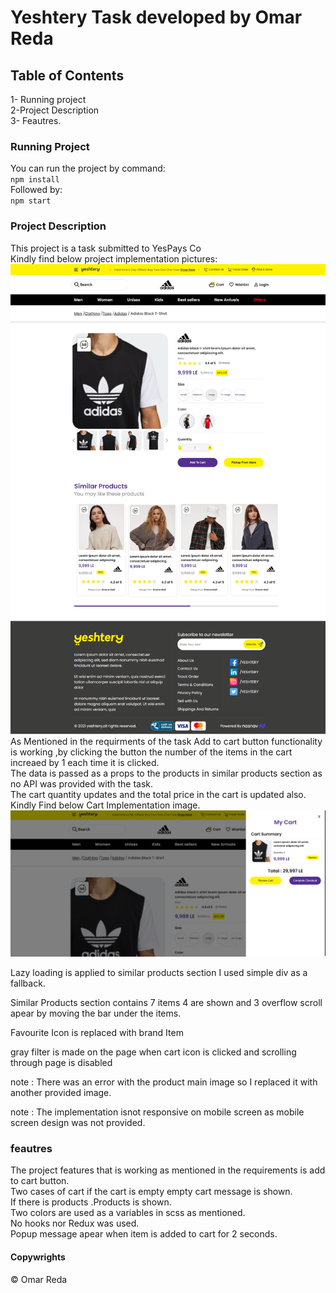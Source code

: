 # Yeshtery Task developed by Omar Reda

## Table of Contents

1- Running project  
2-Project Description  
3- Feautres.

### Running Project

You can run the project by command:  
`npm install`  
Followed by:  
`npm start`

### Project Description

This project is a task submitted to YesPays Co  
Kindly find below project implementation pictures:
![Project](/public/images/project.png 'My Image')  
As Mentioned in the requirments of the task Add to cart button functionality is working ,by clicking the button the number of the items in the cart increaed by 1 each time it is clicked.  
The data is passed as a props to the products in similar products section as no API was provided with the task.  
The cart quantity updates and the total price in the cart is updated also.  
Kindly Find below Cart Implementation image.  
![Cart](/public/images/cart-project.png 'My Image')

Lazy loading is applied to similar products section I used simple div as a fallback.

Similar Products section contains 7 items 4 are shown and 3 overflow scroll apear by moving the bar under the items.

Favourite Icon is replaced with brand Item

gray filter is made on the page when cart icon is clicked and scrolling through page is disabled

note : There was an error with the product main image so I replaced it with another provided image.

note : The implementation isnot responsive on mobile screen as mobile screen design was not provided.

### feautres

The project features that is working as mentioned in the requirements is add to cart button.  
Two cases of cart if the cart is empty empty cart message is shown.  
If there is products .Products is shown.  
Two colors are used as a variables in scss as mentioned.  
No hooks nor Redux was used.  
Popup message apear when item is added to cart for 2 seconds.

#### Copywrights

&copy; Omar Reda
